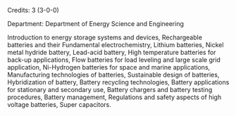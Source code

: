 Credits: 3 (3-0-0)

Department: Department of Energy Science and Engineering

Introduction to energy storage systems and devices, Rechargeable batteries and their Fundamental electrochemistry, Lithium batteries, Nickel metal hydride battery, Lead-acid battery, High temperature batteries for back-up applications, Flow batteries for load leveling and large scale grid application, Ni-Hydrogen batteries for space and marine applications, Manufacturing technologies of batteries, Sustainable design of batteries, Hybridization of battery, Battery recycling technologies, Battery applications for stationary and secondary use, Battery chargers and battery testing procedures, Battery management, Regulations and safety aspects of high voltage batteries, Super capacitors.